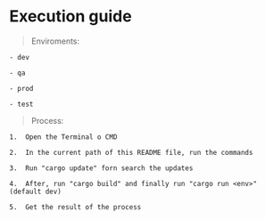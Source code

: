 # Execution guide

> Enviroments:
````
- dev

- qa

- prod

- test

````

> Process:
````
1.	Open the Terminal o CMD

2.	In the current path of this README file, run the commands

3.	Run "cargo update" forn search the updates

4.	After, run "cargo build" and finally run "cargo run <env>" (default dev)

5.	Get the result of the process
````